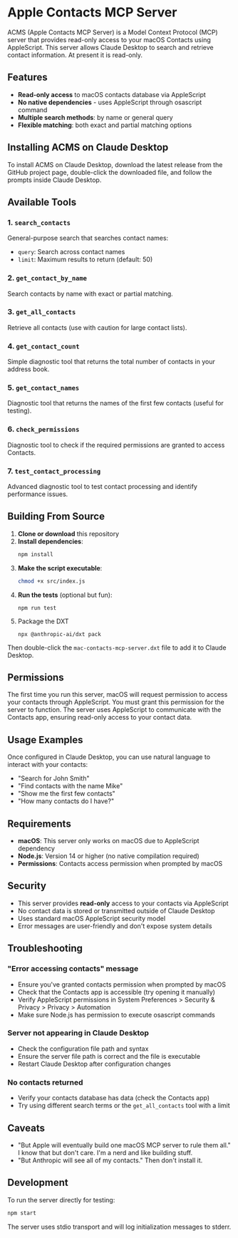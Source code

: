 # Apple Contacts MCP Server

ACMS (Apple Contacts MCP Server) is a Model Context Protocol (MCP) server that provides read-only access to your macOS Contacts using AppleScript. This server allows Claude Desktop to search and retrieve contact information. At present it is read-only.

## Features

- **Read-only access** to macOS contacts database via AppleScript
- **No native dependencies** - uses AppleScript through osascript command
- **Multiple search methods**: by name or general query
- **Flexible matching**: both exact and partial matching options

## Installing ACMS on Claude Desktop

To install ACMS on Claude Desktop, download the latest release from the GitHub project page, double-click the downloaded file, and follow the prompts inside Claude Desktop.

## Available Tools

### 1. `search_contacts`
General-purpose search that searches contact names:
- `query`: Search across contact names
- `limit`: Maximum results to return (default: 50)

### 2. `get_contact_by_name`
Search contacts by name with exact or partial matching.

### 3. `get_all_contacts`
Retrieve all contacts (use with caution for large contact lists).

### 4. `get_contact_count`
Simple diagnostic tool that returns the total number of contacts in your address book.

### 5. `get_contact_names`
Diagnostic tool that returns the names of the first few contacts (useful for testing).

### 6. `check_permissions`
Diagnostic tool to check if the required permissions are granted to access Contacts.

### 7. `test_contact_processing`
Advanced diagnostic tool to test contact processing and identify performance issues.

## Building From Source

1. **Clone or download** this repository
2. **Install dependencies**:
   ```bash
   npm install
   ```
3. **Make the script executable**:
   ```bash
   chmod +x src/index.js
   ```
4. **Run the tests** (optional but fun):
   ```
   npm run test
   ```
5. Package the DXT
   ```
   npx @anthropic-ai/dxt pack
   ```

Then double-click the `mac-contacts-mcp-server.dxt` file to add it to Claude Desktop.

## Permissions

The first time you run this server, macOS will request permission to access your contacts through AppleScript. You must grant this permission for the server to function. The server uses AppleScript to communicate with the Contacts app, ensuring read-only access to your contact data.

## Usage Examples

Once configured in Claude Desktop, you can use natural language to interact with your contacts:

- "Search for John Smith"
- "Find contacts with the name Mike"
- "Show me the first few contacts"
- "How many contacts do I have?"

## Requirements

- **macOS**: This server only works on macOS due to AppleScript dependency
- **Node.js**: Version 14 or higher (no native compilation required)
- **Permissions**: Contacts access permission when prompted by macOS

## Security

- This server provides **read-only** access to your contacts via AppleScript
- No contact data is stored or transmitted outside of Claude Desktop
- Uses standard macOS AppleScript security model
- Error messages are user-friendly and don't expose system details

## Troubleshooting

### "Error accessing contacts" message
- Ensure you've granted contacts permission when prompted by macOS
- Check that the Contacts app is accessible (try opening it manually)
- Verify AppleScript permissions in System Preferences > Security & Privacy > Privacy > Automation
- Make sure Node.js has permission to execute osascript commands

### Server not appearing in Claude Desktop
- Check the configuration file path and syntax
- Ensure the server file path is correct and the file is executable
- Restart Claude Desktop after configuration changes

### No contacts returned
- Verify your contacts database has data (check the Contacts app)
- Try using different search terms or the `get_all_contacts` tool with a limit

## Caveats

* "But Apple will eventually build one macOS MCP server to rule them all." I know that but don't care. I'm a nerd and like building stuff.
* "But Anthropic will see all of my contacts." Then don't install it.

## Development

To run the server directly for testing:
```bash
npm start
```

The server uses stdio transport and will log initialization messages to stderr.
